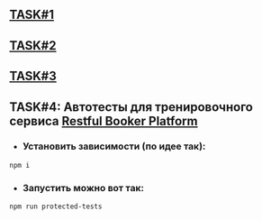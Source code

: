 ## [TASK#1](https://github.com/art-wit/rbp-testing/blob/main/task%231.md)
## [TASK#2](https://github.com/art-wit/rbp-testing/blob/main/task%232.md)
## [TASK#3](https://github.com/art-wit/rbp-testing/blob/main/task%233.md)
## TASK#4: Автотесты для тренировочного сервиса [Restful Booker Platform](https://github.com/mwinteringham/restful-booker-platform)

 - ### **Установить зависимости (по идее так):**
```
npm i
```
 - ### **Запустить можно вот так:**
```
npm run protected-tests
```

